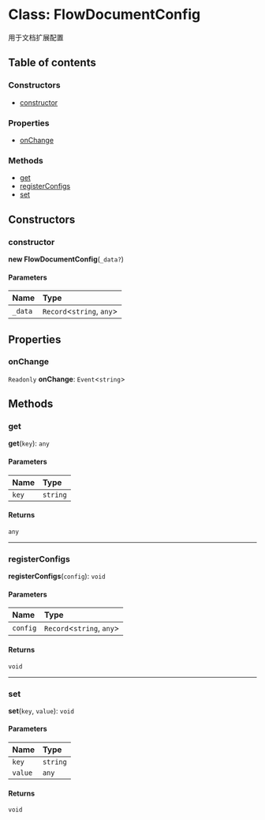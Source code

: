 # Class: FlowDocumentConfig

用于文档扩展配置

## Table of contents

### Constructors

* [constructor](/auto-docs/document/classes/FlowDocumentConfig.md#constructor)

### Properties

* [onChange](/auto-docs/document/classes/FlowDocumentConfig.md#onchange)

### Methods

* [get](/auto-docs/document/classes/FlowDocumentConfig.md#get)
* [registerConfigs](/auto-docs/document/classes/FlowDocumentConfig.md#registerconfigs)
* [set](/auto-docs/document/classes/FlowDocumentConfig.md#set)

## Constructors

### constructor

**new FlowDocumentConfig**(`_data?`)

#### Parameters

| Name | Type |
| :------ | :------ |
| `_data` | `Record`<`string`, `any`> |

## Properties

### onChange

`Readonly` **onChange**: `Event`<`string`>

## Methods

### get

**get**(`key`): `any`

#### Parameters

| Name | Type |
| :------ | :------ |
| `key` | `string` |

#### Returns

`any`

***

### registerConfigs

**registerConfigs**(`config`): `void`

#### Parameters

| Name | Type |
| :------ | :------ |
| `config` | `Record`<`string`, `any`> |

#### Returns

`void`

***

### set

**set**(`key`, `value`): `void`

#### Parameters

| Name | Type |
| :------ | :------ |
| `key` | `string` |
| `value` | `any` |

#### Returns

`void`
